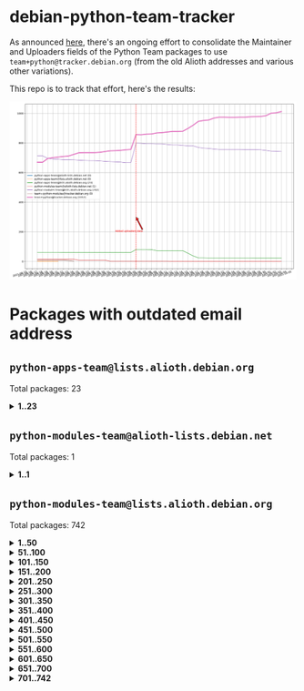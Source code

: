 # debian-python-team-tracker



As announced [here](https://lists.debian.org/debian-python/2021/08/msg00006.html), there's an ongoing effort to consolidate the Maintainer and Uploaders fields of the Python Team packages to use `team+python@tracker.debian.org` (from the old Alioth addresses and various other variations).



This repo is to track that effort, here's the results:



![Python team emails](images/python_team_emails.svg)


# Packages with outdated email address

## `python-apps-team@lists.alioth.debian.org`
Total packages: 23
<details>
<summary><b>1..23</b></summary>


| # | Package | Version |
| --- | --- | --- |
| 1 | [archmage](https://tracker.debian.org/archmage) | 1:0.4.2.1-1 |
| 2 | [beets](https://tracker.debian.org/beets) | 1.4.9-7 |
| 3 | [ctop](https://tracker.debian.org/ctop) | 1.0.0-2.1 |
| 4 | [cython](https://tracker.debian.org/cython) | 0.29.14-1 |
| 5 | [db2twitter](https://tracker.debian.org/db2twitter) | 0.6-1.1 |
| 6 | [dodgy](https://tracker.debian.org/dodgy) | 0.1.9-3 |
| 7 | [etm](https://tracker.debian.org/etm) | 3.2.30-1.1 |
| 8 | [firmware-microbit-micropython](https://tracker.debian.org/firmware-microbit-micropython) | 1.0.1-2 |
| 9 | [flatlatex](https://tracker.debian.org/flatlatex) | 0.8-1.1 |
| 10 | [freealchemist](https://tracker.debian.org/freealchemist) | 0.5-1.1 |
| 11 | [kanboard-cli](https://tracker.debian.org/kanboard-cli) | 0.0.2-1.1 |
| 12 | [lightyears](https://tracker.debian.org/lightyears) | 1.4-2 |
| 13 | [muttdown](https://tracker.debian.org/muttdown) | 0.3.4-1 |
| 14 | [pelican](https://tracker.debian.org/pelican) | 4.0.1+dfsg-1.1 |
| 15 | [pipenv](https://tracker.debian.org/pipenv) | 11.9.0-1.1 |
| 16 | [prospector](https://tracker.debian.org/prospector) | 1.1.7-2 |
| 17 | [pybik](https://tracker.debian.org/pybik) | 3.0-3.1 |
| 18 | [radon](https://tracker.debian.org/radon) | 4.1.0+dfsg-1 |
| 19 | [retweet](https://tracker.debian.org/retweet) | 0.10-1.1 |
| 20 | [sen](https://tracker.debian.org/sen) | 0.6.1-0.1 |
| 21 | [sinntp](https://tracker.debian.org/sinntp) | 1.6-1.2 |
| 22 | [smem](https://tracker.debian.org/smem) | 1.5-1.1 |
| 23 | [voltron](https://tracker.debian.org/voltron) | 0.1.7+git20200109-1.1 |
</details>

## `python-modules-team@alioth-lists.debian.net`
Total packages: 1
<details>
<summary><b>1..1</b></summary>


| # | Package | Version |
| --- | --- | --- |
| 1 | [setuptools-scm](https://tracker.debian.org/setuptools-scm) | 4.1.2-3 |
</details>

## `python-modules-team@lists.alioth.debian.org`
Total packages: 742
<details>
<summary><b>1..50</b></summary>


| # | Package | Version |
| --- | --- | --- |
| 1 | [anorack](https://tracker.debian.org/anorack) | 0.2.7-1 |
| 2 | [anosql](https://tracker.debian.org/anosql) | 1.0.1-1 |
| 3 | [appdirs](https://tracker.debian.org/appdirs) | 1.4.4-1 |
| 4 | [asn1crypto](https://tracker.debian.org/asn1crypto) | 1.4.0-1 |
| 5 | [astral](https://tracker.debian.org/astral) | 1.6.1-2 |
| 6 | [authheaders](https://tracker.debian.org/authheaders) | 0.13.0-1 |
| 7 | [authres](https://tracker.debian.org/authres) | 1.2.0-2 |
| 8 | [automat](https://tracker.debian.org/automat) | 20.2.0-1 |
| 9 | [azure-cosmos-table-python](https://tracker.debian.org/azure-cosmos-table-python) | 1.0.5+git20191025-5 |
| 10 | [babelfish](https://tracker.debian.org/babelfish) | 0.5.4-3 |
| 11 | [bdist-nsi](https://tracker.debian.org/bdist-nsi) | 0.1.5-2 |
| 12 | [behave](https://tracker.debian.org/behave) | 1.2.6-3 |
| 13 | [bernhard](https://tracker.debian.org/bernhard) | 0.2.6-2 |
| 14 | [betamax](https://tracker.debian.org/betamax) | 0.8.1-2 |
| 15 | [bibtexparser](https://tracker.debian.org/bibtexparser) | 1.1.0+ds-3 |
| 16 | [binaryornot](https://tracker.debian.org/binaryornot) | 0.4.4+dfsg-4 |
| 17 | [bitstruct](https://tracker.debian.org/bitstruct) | 8.9.0-1 |
| 18 | [blessings](https://tracker.debian.org/blessings) | 1.6-3 |
| 19 | [blinker](https://tracker.debian.org/blinker) | 1.4+dfsg1-0.3 |
| 20 | [bottleneck](https://tracker.debian.org/bottleneck) | 1.2.1+ds1-2 |
| 21 | [case](https://tracker.debian.org/case) | 1.5.3+dfsg-3 |
| 22 | [celery-batches](https://tracker.debian.org/celery-batches) | 0.2-2 |
| 23 | [celery-haystack](https://tracker.debian.org/celery-haystack) | 0.10-4 |
| 24 | [cerealizer](https://tracker.debian.org/cerealizer) | 0.8.1-3 |
| 25 | [chardet](https://tracker.debian.org/chardet) | 4.0.0-1 |
| 26 | [chargebee-python](https://tracker.debian.org/chargebee-python) | 1.6.6-1 |
| 27 | [chargebee2-python](https://tracker.debian.org/chargebee2-python) | 2.7.3-1 |
| 28 | [circuits](https://tracker.debian.org/circuits) | 3.1.0+ds1-2 |
| 29 | [codicefiscale](https://tracker.debian.org/codicefiscale) | 0.9+ds0-2 |
| 30 | [colorclass](https://tracker.debian.org/colorclass) | 2.2.0-2.1 |
| 31 | [colorspacious](https://tracker.debian.org/colorspacious) | 1.1.2-2 |
| 32 | [commonmark](https://tracker.debian.org/commonmark) | 0.9.1-3 |
| 33 | [constantly](https://tracker.debian.org/constantly) | 15.1.0-2 |
| 34 | [contextlib2](https://tracker.debian.org/contextlib2) | 0.6.0.post1-1 |
| 35 | [cookiecutter](https://tracker.debian.org/cookiecutter) | 1.6.0-4 |
| 36 | [coreapi](https://tracker.debian.org/coreapi) | 2.3.3-4 |
| 37 | [coreschema](https://tracker.debian.org/coreschema) | 0.0.4-3 |
| 38 | [cov-core](https://tracker.debian.org/cov-core) | 1.15.0-3 |
| 39 | [cppy](https://tracker.debian.org/cppy) | 1.1.0-2 |
| 40 | [cram](https://tracker.debian.org/cram) | 0.7-4 |
| 41 | [cssutils](https://tracker.debian.org/cssutils) | 1.0.2-3 |
| 42 | [d2to1](https://tracker.debian.org/d2to1) | 0.2.12-2 |
| 43 | [deap](https://tracker.debian.org/deap) | 1.3.1-2 |
| 44 | [debiancontributors](https://tracker.debian.org/debiancontributors) | 0.7.8-2 |
| 45 | [defusedxml](https://tracker.debian.org/defusedxml) | 0.6.0-2 |
| 46 | [devpi-common](https://tracker.debian.org/devpi-common) | 3.2.2-1.1 |
| 47 | [django-ajax-selects](https://tracker.debian.org/django-ajax-selects) | 1.7.0-3 |
| 48 | [django-anymail](https://tracker.debian.org/django-anymail) | 7.1.0-1 |
| 49 | [django-bitfield](https://tracker.debian.org/django-bitfield) | 1.9.6-2 |
| 50 | [django-countries](https://tracker.debian.org/django-countries) | 6.0-1 |
</details>
<details>
<summary><b>51..100</b></summary>

| # | Package | Version |
| --- | --- | --- |
| 51 | [django-dirtyfields](https://tracker.debian.org/django-dirtyfields) | 1.3.1-2 |
| 52 | [django-downloadview](https://tracker.debian.org/django-downloadview) | 2.1.1-1 |
| 53 | [django-environ](https://tracker.debian.org/django-environ) | 0.4.4-2 |
| 54 | [django-filter](https://tracker.debian.org/django-filter) | 2.4.0-1 |
| 55 | [django-fsm-admin](https://tracker.debian.org/django-fsm-admin) | 1.2.4-2 |
| 56 | [django-hvad](https://tracker.debian.org/django-hvad) | 1.8.0-1.1 |
| 57 | [django-impersonate](https://tracker.debian.org/django-impersonate) | 1.5-1 |
| 58 | [django-js-reverse](https://tracker.debian.org/django-js-reverse) | 0.7.3-1.1 |
| 59 | [django-macaddress](https://tracker.debian.org/django-macaddress) | 1.5.0-2 |
| 60 | [django-markupfield](https://tracker.debian.org/django-markupfield) | 2.0.0-1 |
| 61 | [django-memoize](https://tracker.debian.org/django-memoize) | 2.2.0+dfsg-1 |
| 62 | [django-nose](https://tracker.debian.org/django-nose) | 1.4.6-2.1 |
| 63 | [django-notification](https://tracker.debian.org/django-notification) | 1.2.0-3 |
| 64 | [django-organizations](https://tracker.debian.org/django-organizations) | 1.1.2-1 |
| 65 | [django-pagination](https://tracker.debian.org/django-pagination) | 1.0.7-4 |
| 66 | [django-paintstore](https://tracker.debian.org/django-paintstore) | 0.2-4 |
| 67 | [django-picklefield](https://tracker.debian.org/django-picklefield) | 3.0.1-1 |
| 68 | [django-pipeline](https://tracker.debian.org/django-pipeline) | 1.6.14-3 |
| 69 | [django-q](https://tracker.debian.org/django-q) | 1.2.1-1 |
| 70 | [django-recurrence](https://tracker.debian.org/django-recurrence) | 1.10.3-1 |
| 71 | [django-redis-sessions](https://tracker.debian.org/django-redis-sessions) | 0.6.1-2 |
| 72 | [django-simple-redis-admin](https://tracker.debian.org/django-simple-redis-admin) | 1.4.0-2 |
| 73 | [django-stronghold](https://tracker.debian.org/django-stronghold) | 0.3.0+debian-2 |
| 74 | [django-uwsgi](https://tracker.debian.org/django-uwsgi) | 0.2.2-2 |
| 75 | [django-webpack-loader](https://tracker.debian.org/django-webpack-loader) | 0.6.0-2 |
| 76 | [django-websocket-redis](https://tracker.debian.org/django-websocket-redis) | 0.4.7-2 |
| 77 | [django-wkhtmltopdf](https://tracker.debian.org/django-wkhtmltopdf) | 3.3.0-1 |
| 78 | [django-xmlrpc](https://tracker.debian.org/django-xmlrpc) | 0.1.8-2 |
| 79 | [djangorestframework-api-key](https://tracker.debian.org/djangorestframework-api-key) | 2.0.0-2 |
| 80 | [djangorestframework-filters](https://tracker.debian.org/djangorestframework-filters) | 1.0.0.dev0-1 |
| 81 | [dkimpy](https://tracker.debian.org/dkimpy) | 1.0.5-1 |
| 82 | [dnsdiag](https://tracker.debian.org/dnsdiag) | 1.7.0-1 |
| 83 | [dnspython](https://tracker.debian.org/dnspython) | 2.0.0-1 |
| 84 | [dockerpty](https://tracker.debian.org/dockerpty) | 0.4.1-2 |
| 85 | [dominate](https://tracker.debian.org/dominate) | 2.3.1-2 |
| 86 | [doublex](https://tracker.debian.org/doublex) | 1.9.2-1 |
| 87 | [drf-generators](https://tracker.debian.org/drf-generators) | 0.5.0-1 |
| 88 | [easyprocess](https://tracker.debian.org/easyprocess) | 0.2.5-2 |
| 89 | [elasticsearch-curator](https://tracker.debian.org/elasticsearch-curator) | 5.8.1-1 |
| 90 | [entrypoints](https://tracker.debian.org/entrypoints) | 0.3-3 |
| 91 | [enum34](https://tracker.debian.org/enum34) | 1.1.6-4 |
| 92 | [enzyme](https://tracker.debian.org/enzyme) | 0.4.1-2 |
| 93 | [exam](https://tracker.debian.org/exam) | 0.10.5-3 |
| 94 | [factory-boy](https://tracker.debian.org/factory-boy) | 2.11.1-3 |
| 95 | [faker](https://tracker.debian.org/faker) | 0.9.3-0.1 |
| 96 | [fakesleep](https://tracker.debian.org/fakesleep) | 0.1-2 |
| 97 | [fastchunking](https://tracker.debian.org/fastchunking) | 0.0.3-2 |
| 98 | [fastkml](https://tracker.debian.org/fastkml) | 0.11-3 |
| 99 | [feedgenerator](https://tracker.debian.org/feedgenerator) | 1.9-2 |
| 100 | [flake8-docstrings](https://tracker.debian.org/flake8-docstrings) | 1.1.0-1.1 |
</details>
<details>
<summary><b>101..150</b></summary>

| # | Package | Version |
| --- | --- | --- |
| 101 | [flake8-polyfill](https://tracker.debian.org/flake8-polyfill) | 1.0.2-2 |
| 102 | [flask-api](https://tracker.debian.org/flask-api) | 1.1+dfsg-1.1 |
| 103 | [flask-assets](https://tracker.debian.org/flask-assets) | 2.0-1 |
| 104 | [flask-babelex](https://tracker.debian.org/flask-babelex) | 0.9.4-1 |
| 105 | [flask-bcrypt](https://tracker.debian.org/flask-bcrypt) | 0.7.1-2 |
| 106 | [flask-compress](https://tracker.debian.org/flask-compress) | 1.4.0-3 |
| 107 | [flask-gravatar](https://tracker.debian.org/flask-gravatar) | 0.4.2-2 |
| 108 | [flask-htmlmin](https://tracker.debian.org/flask-htmlmin) | 1.3.2-2 |
| 109 | [flask-ldapconn](https://tracker.debian.org/flask-ldapconn) | 0.7.2-1.1 |
| 110 | [flask-limiter](https://tracker.debian.org/flask-limiter) | 1.0.1-2 |
| 111 | [flask-login](https://tracker.debian.org/flask-login) | 0.5.0-1 |
| 112 | [flask-mail](https://tracker.debian.org/flask-mail) | 0.9.1+dfsg1-1.1 |
| 113 | [flask-mongoengine](https://tracker.debian.org/flask-mongoengine) | 0.9.3-4 |
| 114 | [flask-multistatic](https://tracker.debian.org/flask-multistatic) | 1.0-2 |
| 115 | [flask-paranoid](https://tracker.debian.org/flask-paranoid) | 0.2.0-3.1 |
| 116 | [flask-principal](https://tracker.debian.org/flask-principal) | 0.4.0-2 |
| 117 | [flask-script](https://tracker.debian.org/flask-script) | 2.0.6-2 |
| 118 | [flask-silk](https://tracker.debian.org/flask-silk) | 0.2-18 |
| 119 | [flask-wtf](https://tracker.debian.org/flask-wtf) | 0.14.3-1 |
| 120 | [flufl.bounce](https://tracker.debian.org/flufl.bounce) | 3.0.1-1 |
| 121 | [flufl.enum](https://tracker.debian.org/flufl.enum) | 4.1.1-3 |
| 122 | [flufl.i18n](https://tracker.debian.org/flufl.i18n) | 3.0.1-1 |
| 123 | [flufl.lock](https://tracker.debian.org/flufl.lock) | 5.0.1-1 |
| 124 | [flufl.password](https://tracker.debian.org/flufl.password) | 1.3-3 |
| 125 | [flufl.testing](https://tracker.debian.org/flufl.testing) | 0.7-2 |
| 126 | [freetype-py](https://tracker.debian.org/freetype-py) | 2.2.0-1 |
| 127 | [gerritlib](https://tracker.debian.org/gerritlib) | 0.8.0-2 |
| 128 | [gmplot](https://tracker.debian.org/gmplot) | 1.2.0-2 |
| 129 | [gpxpy](https://tracker.debian.org/gpxpy) | 1.4.2-1 |
| 130 | [gtextfsm](https://tracker.debian.org/gtextfsm) | 1.1.0-2 |
| 131 | [gtts](https://tracker.debian.org/gtts) | 2.0.3-1 |
| 132 | [gtts-token](https://tracker.debian.org/gtts-token) | 1.1.3-1 |
| 133 | [guzzle-sphinx-theme](https://tracker.debian.org/guzzle-sphinx-theme) | 0.7.11-5 |
| 134 | [hachoir](https://tracker.debian.org/hachoir) | 3.1.0+dfsg-3 |
| 135 | [haproxy-log-analysis](https://tracker.debian.org/haproxy-log-analysis) | 2.0~b0-2 |
| 136 | [heapdict](https://tracker.debian.org/heapdict) | 1.0.1-1 |
| 137 | [hiro](https://tracker.debian.org/hiro) | 0.5-2 |
| 138 | [httpx](https://tracker.debian.org/httpx) | 0.16.1-1 |
| 139 | [hypothesis-auto](https://tracker.debian.org/hypothesis-auto) | 1.1.4-2 |
| 140 | [importmagic](https://tracker.debian.org/importmagic) | 0.1.7-2 |
| 141 | [inflection](https://tracker.debian.org/inflection) | 0.3.1-2 |
| 142 | [ipdb](https://tracker.debian.org/ipdb) | 0.13.3-1 |
| 143 | [isodate](https://tracker.debian.org/isodate) | 0.6.0-2 |
| 144 | [itypes](https://tracker.debian.org/itypes) | 1.1.0-4 |
| 145 | [jaraco.itertools](https://tracker.debian.org/jaraco.itertools) | 2.0.1-4 |
| 146 | [javaproperties](https://tracker.debian.org/javaproperties) | 0.7.0-1 |
| 147 | [jinja2-time](https://tracker.debian.org/jinja2-time) | 0.2.0-2 |
| 148 | [jpy](https://tracker.debian.org/jpy) | 0.9.0-3 |
| 149 | [jpylyzer](https://tracker.debian.org/jpylyzer) | 2.0.0-3 |
| 150 | [json-tricks](https://tracker.debian.org/json-tricks) | 3.11.0-2 |
</details>
<details>
<summary><b>151..200</b></summary>

| # | Package | Version |
| --- | --- | --- |
| 151 | [jsonhyperschema-codec](https://tracker.debian.org/jsonhyperschema-codec) | 1.0.3-2 |
| 152 | [jsonpickle](https://tracker.debian.org/jsonpickle) | 1.2-1 |
| 153 | [junos-eznc](https://tracker.debian.org/junos-eznc) | 2.1.7-3 |
| 154 | [jupyter-sphinx-theme](https://tracker.debian.org/jupyter-sphinx-theme) | 0.0.6+ds1-10 |
| 155 | [kitchen](https://tracker.debian.org/kitchen) | 1.2.6-2 |
| 156 | [kivy](https://tracker.debian.org/kivy) | 1.11.0-2 |
| 157 | [kiwisolver](https://tracker.debian.org/kiwisolver) | 1.3.1-1 |
| 158 | [lazr.delegates](https://tracker.debian.org/lazr.delegates) | 2.0.3-2 |
| 159 | [lazr.smtptest](https://tracker.debian.org/lazr.smtptest) | 2.0.3-2 |
| 160 | [lexicon](https://tracker.debian.org/lexicon) | 3.3.17-1 |
| 161 | [libthumbor](https://tracker.debian.org/libthumbor) | 1.3.3-2 |
| 162 | [logilab-constraint](https://tracker.debian.org/logilab-constraint) | 0.6.0-2 |
| 163 | [mako](https://tracker.debian.org/mako) | 1.1.3+ds1-2 |
| 164 | [mando](https://tracker.debian.org/mando) | 0.6.4-5 |
| 165 | [manuel](https://tracker.debian.org/manuel) | 1.10.1-2 |
| 166 | [markupsafe](https://tracker.debian.org/markupsafe) | 1.1.1-1 |
| 167 | [mercurial-extension-utils](https://tracker.debian.org/mercurial-extension-utils) | 1.5.1-1 |
| 168 | [mercurial-extension-utils](https://tracker.debian.org/mercurial-extension-utils) | 1.5.1-3 |
| 169 | [mercurial-keyring](https://tracker.debian.org/mercurial-keyring) | 1.3.1-3 |
| 170 | [microsoft-authentication-extensions-for-python](https://tracker.debian.org/microsoft-authentication-extensions-for-python) | 0.3.0-1 |
| 171 | [milksnake](https://tracker.debian.org/milksnake) | 0.1.5-1 |
| 172 | [mimerender](https://tracker.debian.org/mimerender) | 0.6.0-2 |
| 173 | [mmllib](https://tracker.debian.org/mmllib) | 0.3.0.post1-2 |
| 174 | [mockldap](https://tracker.debian.org/mockldap) | 0.3.0-4 |
| 175 | [modernize](https://tracker.debian.org/modernize) | 0.7-2 |
| 176 | [moksha.common](https://tracker.debian.org/moksha.common) | 1.2.5-4 |
| 177 | [more-itertools](https://tracker.debian.org/more-itertools) | 4.2.0-3 |
| 178 | [mrtparse](https://tracker.debian.org/mrtparse) | 1.6-2 |
| 179 | [multiprocess](https://tracker.debian.org/multiprocess) | 0.70.11.1-1 |
| 180 | [musicbrainzngs](https://tracker.debian.org/musicbrainzngs) | 0.7.1-2 |
| 181 | [mutagen](https://tracker.debian.org/mutagen) | 1.45.1-2 |
| 182 | [mwic](https://tracker.debian.org/mwic) | 0.7.8-1 |
| 183 | [mysql-connector-python](https://tracker.debian.org/mysql-connector-python) | 8.0.15-2 |
| 184 | [nb2plots](https://tracker.debian.org/nb2plots) | 0.6-2 |
| 185 | [netifaces](https://tracker.debian.org/netifaces) | 0.10.9-0.2 |
| 186 | [netmiko](https://tracker.debian.org/netmiko) | 2.4.2-1 |
| 187 | [networkx](https://tracker.debian.org/networkx) | 2.5+ds-2 |
| 188 | [nose](https://tracker.debian.org/nose) | 1.3.7-6 |
| 189 | [nose](https://tracker.debian.org/nose) | 1.3.7-7 |
| 190 | [nose2](https://tracker.debian.org/nose2) | 0.9.2-1 |
| 191 | [nose2-cov](https://tracker.debian.org/nose2-cov) | 1.0a4-3 |
| 192 | [ntplib](https://tracker.debian.org/ntplib) | 0.3.3-2 |
| 193 | [numpy-stl](https://tracker.debian.org/numpy-stl) | 2.9.0-1 |
| 194 | [numpydoc](https://tracker.debian.org/numpydoc) | 1.1.0-3 |
| 195 | [obsub](https://tracker.debian.org/obsub) | 0.2-4 |
| 196 | [okasha](https://tracker.debian.org/okasha) | 0.2.4-4 |
| 197 | [overpass](https://tracker.debian.org/overpass) | 0.7-1 |
| 198 | [paramiko](https://tracker.debian.org/paramiko) | 2.7.2-1 |
| 199 | [pastescript](https://tracker.debian.org/pastescript) | 2.0.2-4 |
| 200 | [pcapy](https://tracker.debian.org/pcapy) | 0.11.4-2 |
</details>
<details>
<summary><b>201..250</b></summary>

| # | Package | Version |
| --- | --- | --- |
| 201 | [pdfkit](https://tracker.debian.org/pdfkit) | 0.6.1-2 |
| 202 | [pep8](https://tracker.debian.org/pep8) | 1.7.1-9 |
| 203 | [pep8-naming](https://tracker.debian.org/pep8-naming) | 0.10.0-1 |
| 204 | [pg8000](https://tracker.debian.org/pg8000) | 1.10.6-2 |
| 205 | [pidcat](https://tracker.debian.org/pidcat) | 2.1.0-4 |
| 206 | [pilkit](https://tracker.debian.org/pilkit) | 2.0-3 |
| 207 | [plastex](https://tracker.debian.org/plastex) | 2.1-2 |
| 208 | [ply](https://tracker.debian.org/ply) | 3.11-4 |
| 209 | [portio](https://tracker.debian.org/portio) | 0.5-4 |
| 210 | [postgresfixture](https://tracker.debian.org/postgresfixture) | 0.4.2-1 |
| 211 | [power](https://tracker.debian.org/power) | 1.4+dfsg-4 |
| 212 | [pprintpp](https://tracker.debian.org/pprintpp) | 0.4.0-2 |
| 213 | [preggy](https://tracker.debian.org/preggy) | 1.4.4-1 |
| 214 | [prettytable](https://tracker.debian.org/prettytable) | 0.7.2-5 |
| 215 | [proxmoxer](https://tracker.debian.org/proxmoxer) | 1.0.3-2 |
| 216 | [ptable](https://tracker.debian.org/ptable) | 0.9.2-2 |
| 217 | [py-macaroon-bakery](https://tracker.debian.org/py-macaroon-bakery) | 1.3.1-1 |
| 218 | [py-radix](https://tracker.debian.org/py-radix) | 0.10.0-3 |
| 219 | [py3dns](https://tracker.debian.org/py3dns) | 3.2.1-1 |
| 220 | [pyacoustid](https://tracker.debian.org/pyacoustid) | 1.2.0-2 |
| 221 | [pyasn1](https://tracker.debian.org/pyasn1) | 0.4.8-1 |
| 222 | [pybindgen](https://tracker.debian.org/pybindgen) | 0.20.0+dfsg1-2 |
| 223 | [pycairo](https://tracker.debian.org/pycairo) | 1.16.2-3 |
| 224 | [pycairo](https://tracker.debian.org/pycairo) | 1.16.2-4 |
| 225 | [pycallgraph](https://tracker.debian.org/pycallgraph) | 1.1.3-1.2 |
| 226 | [pycares](https://tracker.debian.org/pycares) | 3.1.1-1 |
| 227 | [pychm](https://tracker.debian.org/pychm) | 0.8.6-2 |
| 228 | [pycifrw](https://tracker.debian.org/pycifrw) | 4.4-2 |
| 229 | [pyclamd](https://tracker.debian.org/pyclamd) | 0.4.0-2 |
| 230 | [pycodestyle](https://tracker.debian.org/pycodestyle) | 2.6.0-1 |
| 231 | [pycparser](https://tracker.debian.org/pycparser) | 2.20-3 |
| 232 | [pycryptodome](https://tracker.debian.org/pycryptodome) | 3.9.7+dfsg1-1 |
| 233 | [pycxx](https://tracker.debian.org/pycxx) | 7.1.4-0.1 |
| 234 | [pydbus](https://tracker.debian.org/pydbus) | 0.6.0-4 |
| 235 | [pydenticon](https://tracker.debian.org/pydenticon) | 0.3.1-2 |
| 236 | [pydispatcher](https://tracker.debian.org/pydispatcher) | 2.0.5-2 |
| 237 | [pydle](https://tracker.debian.org/pydle) | 0.9.4-2 |
| 238 | [pyeapi](https://tracker.debian.org/pyeapi) | 0.8.1-2 |
| 239 | [pyee](https://tracker.debian.org/pyee) | 7.0.2-1 |
| 240 | [pyenchant](https://tracker.debian.org/pyenchant) | 3.2.0-1 |
| 241 | [pyfg](https://tracker.debian.org/pyfg) | 0.50-2 |
| 242 | [pyfiglet](https://tracker.debian.org/pyfiglet) | 0.8.0+dfsg-1 |
| 243 | [pyfribidi](https://tracker.debian.org/pyfribidi) | 0.12.0+repack-7 |
| 244 | [pygame](https://tracker.debian.org/pygame) | 1.9.6+dfsg-2 |
| 245 | [pygeoif](https://tracker.debian.org/pygeoif) | 0.7-2 |
| 246 | [pygithub](https://tracker.debian.org/pygithub) | 1.43.7-1 |
| 247 | [pygments](https://tracker.debian.org/pygments) | 2.3.1+dfsg-3 |
| 248 | [pygtail](https://tracker.debian.org/pygtail) | 0.6.1-2 |
| 249 | [pygtkspellcheck](https://tracker.debian.org/pygtkspellcheck) | 4.0.5-2 |
| 250 | [pyhamcrest](https://tracker.debian.org/pyhamcrest) | 1.9.0-3 |
</details>
<details>
<summary><b>251..300</b></summary>

| # | Package | Version |
| --- | --- | --- |
| 251 | [pyicu](https://tracker.debian.org/pyicu) | 2.5-1 |
| 252 | [pyinotify](https://tracker.debian.org/pyinotify) | 0.9.6-1.3 |
| 253 | [pyiosxr](https://tracker.debian.org/pyiosxr) | 0.52-1.1 |
| 254 | [pyjavaproperties](https://tracker.debian.org/pyjavaproperties) | 0.7-2 |
| 255 | [pyjokes](https://tracker.debian.org/pyjokes) | 0.5.0-3 |
| 256 | [pykcs11](https://tracker.debian.org/pykcs11) | 1.5.10-1 |
| 257 | [pylama](https://tracker.debian.org/pylama) | 7.4.3-3 |
| 258 | [pylibmc](https://tracker.debian.org/pylibmc) | 1.5.2-3 |
| 259 | [pylint-celery](https://tracker.debian.org/pylint-celery) | 0.3-5 |
| 260 | [pylint-common](https://tracker.debian.org/pylint-common) | 0.2.5-4 |
| 261 | [pylint-django](https://tracker.debian.org/pylint-django) | 2.0.13-1 |
| 262 | [pylint-flask](https://tracker.debian.org/pylint-flask) | 0.5-4 |
| 263 | [pylint-plugin-utils](https://tracker.debian.org/pylint-plugin-utils) | 0.6-1 |
| 264 | [pymacs](https://tracker.debian.org/pymacs) | 0.25-3 |
| 265 | [pymilter](https://tracker.debian.org/pymilter) | 1.0.4-2 |
| 266 | [pymodbus](https://tracker.debian.org/pymodbus) | 2.1.0+dfsg-2 |
| 267 | [pymssql](https://tracker.debian.org/pymssql) | 2.1.4+dfsg-3 |
| 268 | [pymupdf](https://tracker.debian.org/pymupdf) | 1.17.4+ds1-2 |
| 269 | [pynag](https://tracker.debian.org/pynag) | 1.1.2+dfsg-2 |
| 270 | [pynliner](https://tracker.debian.org/pynliner) | 0.8.0-2 |
| 271 | [pyopengl](https://tracker.debian.org/pyopengl) | 3.1.5+dfsg-1 |
| 272 | [pypandoc](https://tracker.debian.org/pypandoc) | 1.5+ds0-1 |
| 273 | [pyparsing](https://tracker.debian.org/pyparsing) | 2.4.7-1 |
| 274 | [pyphen](https://tracker.debian.org/pyphen) | 0.9.5-3 |
| 275 | [pyprind](https://tracker.debian.org/pyprind) | 2.11.2-2 |
| 276 | [pyquery](https://tracker.debian.org/pyquery) | 1.2.9-4 |
| 277 | [pyrad](https://tracker.debian.org/pyrad) | 2.1-2 |
| 278 | [pyrfc3339](https://tracker.debian.org/pyrfc3339) | 1.1-2 |
| 279 | [pyrsistent](https://tracker.debian.org/pyrsistent) | 0.15.5-1 |
| 280 | [pysendfile](https://tracker.debian.org/pysendfile) | 2.0.1-3 |
| 281 | [pysimplesoap](https://tracker.debian.org/pysimplesoap) | 1.16.2-3 |
| 282 | [pysmi](https://tracker.debian.org/pysmi) | 0.3.2-2 |
| 283 | [pysodium](https://tracker.debian.org/pysodium) | 0.7.0-2 |
| 284 | [pyspf](https://tracker.debian.org/pyspf) | 2.0.14-2 |
| 285 | [pysrt](https://tracker.debian.org/pysrt) | 1.0.1-2 |
| 286 | [pyssim](https://tracker.debian.org/pyssim) | 0.2-2 |
| 287 | [pystemd](https://tracker.debian.org/pystemd) | 0.7.0-4 |
| 288 | [pysubnettree](https://tracker.debian.org/pysubnettree) | 0.33-1 |
| 289 | [pytaglib](https://tracker.debian.org/pytaglib) | 0.3.6+dfsg-2 |
| 290 | [pytds](https://tracker.debian.org/pytds) | 1.10.0-1 |
| 291 | [pytest-arraydiff](https://tracker.debian.org/pytest-arraydiff) | 0.3-1 |
| 292 | [pytest-bdd](https://tracker.debian.org/pytest-bdd) | 3.2.1-1 |
| 293 | [pytest-cookies](https://tracker.debian.org/pytest-cookies) | 0.4.0-1 |
| 294 | [pytest-django](https://tracker.debian.org/pytest-django) | 3.5.1-1 |
| 295 | [pytest-expect](https://tracker.debian.org/pytest-expect) | 1.1.0-2 |
| 296 | [pytest-forked](https://tracker.debian.org/pytest-forked) | 1.3.0-1 |
| 297 | [pytest-helpers-namespace](https://tracker.debian.org/pytest-helpers-namespace) | 2019.1.8-1 |
| 298 | [pytest-httpbin](https://tracker.debian.org/pytest-httpbin) | 1.0.0-2 |
| 299 | [pytest-instafail](https://tracker.debian.org/pytest-instafail) | 0.4.2-1 |
| 300 | [pytest-remotedata](https://tracker.debian.org/pytest-remotedata) | 0.3.2-1 |
</details>
<details>
<summary><b>301..350</b></summary>

| # | Package | Version |
| --- | --- | --- |
| 301 | [pytest-runner](https://tracker.debian.org/pytest-runner) | 2.11.1-1.2 |
| 302 | [pytest-sugar](https://tracker.debian.org/pytest-sugar) | 0.9.4-1 |
| 303 | [pytest-tornado](https://tracker.debian.org/pytest-tornado) | 0.8.1-1 |
| 304 | [pytest-vcr](https://tracker.debian.org/pytest-vcr) | 1.0.2-2 |
| 305 | [pytest-xvfb](https://tracker.debian.org/pytest-xvfb) | 1.2.0-1 |
| 306 | [python-activipy](https://tracker.debian.org/python-activipy) | 0.1-7 |
| 307 | [python-adal](https://tracker.debian.org/python-adal) | 1.2.2-1 |
| 308 | [python-agate](https://tracker.debian.org/python-agate) | 1.6.1-1 |
| 309 | [python-agate-excel](https://tracker.debian.org/python-agate-excel) | 0.2.3-1 |
| 310 | [python-aiohttp-security](https://tracker.debian.org/python-aiohttp-security) | 0.4.0-2 |
| 311 | [python-aiohttp-session](https://tracker.debian.org/python-aiohttp-session) | 2.9.0-2 |
| 312 | [python-aioinflux](https://tracker.debian.org/python-aioinflux) | 0.9.0-2 |
| 313 | [python-aiomeasures](https://tracker.debian.org/python-aiomeasures) | 0.5.14-3 |
| 314 | [python-altair](https://tracker.debian.org/python-altair) | 4.0.1-2 |
| 315 | [python-altgraph](https://tracker.debian.org/python-altgraph) | 0.17+ds0-1 |
| 316 | [python-amqplib](https://tracker.debian.org/python-amqplib) | 1.0.2-2 |
| 317 | [python-anyjson](https://tracker.debian.org/python-anyjson) | 0.3.3-2 |
| 318 | [python-apptools](https://tracker.debian.org/python-apptools) | 4.5.0-1.1 |
| 319 | [python-aptly](https://tracker.debian.org/python-aptly) | 0.12.10-2 |
| 320 | [python-argon2](https://tracker.debian.org/python-argon2) | 18.3.0-2 |
| 321 | [python-args](https://tracker.debian.org/python-args) | 0.1.0-3 |
| 322 | [python-arpy](https://tracker.debian.org/python-arpy) | 1.1.1-4 |
| 323 | [python-astor](https://tracker.debian.org/python-astor) | 0.8.1-1 |
| 324 | [python-async-timeout](https://tracker.debian.org/python-async-timeout) | 3.0.1-1.1 |
| 325 | [python-azure-devtools](https://tracker.debian.org/python-azure-devtools) | 1.2.0-1 |
| 326 | [python-base58](https://tracker.debian.org/python-base58) | 1.0.3-1.1 |
| 327 | [python-bcdoc](https://tracker.debian.org/python-bcdoc) | 0.16.0-2 |
| 328 | [python-bioblend](https://tracker.debian.org/python-bioblend) | 0.7.0-3 |
| 329 | [python-bitbucket-api](https://tracker.debian.org/python-bitbucket-api) | 0.5.0-3 |
| 330 | [python-box](https://tracker.debian.org/python-box) | 3.4.6-2 |
| 331 | [python-btrees](https://tracker.debian.org/python-btrees) | 4.3.1-2 |
| 332 | [python-cachecontrol](https://tracker.debian.org/python-cachecontrol) | 0.12.6-1 |
| 333 | [python-can](https://tracker.debian.org/python-can) | 3.3.2.final~github-2 |
| 334 | [python-cement](https://tracker.debian.org/python-cement) | 2.10.0-2 |
| 335 | [python-cerberus](https://tracker.debian.org/python-cerberus) | 1.3.2-1 |
| 336 | [python-click](https://tracker.debian.org/python-click) | 7.1.2-1 |
| 337 | [python-click-log](https://tracker.debian.org/python-click-log) | 0.2.1-2 |
| 338 | [python-click-threading](https://tracker.debian.org/python-click-threading) | 0.4.4-2 |
| 339 | [python-clint](https://tracker.debian.org/python-clint) | 0.5.1-3 |
| 340 | [python-cluster](https://tracker.debian.org/python-cluster) | 1.3.3-3 |
| 341 | [python-cmarkgfm](https://tracker.debian.org/python-cmarkgfm) | 0.4.2-1 |
| 342 | [python-coloredlogs](https://tracker.debian.org/python-coloredlogs) | 7.3-2 |
| 343 | [python-colour](https://tracker.debian.org/python-colour) | 0.1.5-2 |
| 344 | [python-commentjson](https://tracker.debian.org/python-commentjson) | 0.8.3-2 |
| 345 | [python-consul](https://tracker.debian.org/python-consul) | 0.7.1-1.1 |
| 346 | [python-cookies](https://tracker.debian.org/python-cookies) | 2.2.1-3 |
| 347 | [python-cpuinfo](https://tracker.debian.org/python-cpuinfo) | 5.0.0-2 |
| 348 | [python-crcmod](https://tracker.debian.org/python-crcmod) | 1.7+dfsg-2 |
| 349 | [python-cs](https://tracker.debian.org/python-cs) | 2.7.1-1 |
| 350 | [python-cssselect2](https://tracker.debian.org/python-cssselect2) | 0.3.0-1 |
</details>
<details>
<summary><b>351..400</b></summary>

| # | Package | Version |
| --- | --- | --- |
| 351 | [python-cycler](https://tracker.debian.org/python-cycler) | 0.10.0-3 |
| 352 | [python-daiquiri](https://tracker.debian.org/python-daiquiri) | 1.6.0-1 |
| 353 | [python-dbfread](https://tracker.debian.org/python-dbfread) | 2.0.7-3 |
| 354 | [python-decorator](https://tracker.debian.org/python-decorator) | 4.4.2-2 |
| 355 | [python-demjson](https://tracker.debian.org/python-demjson) | 2.2.4-5 |
| 356 | [python-diaspy](https://tracker.debian.org/python-diaspy) | 0.6.0-2 |
| 357 | [python-dict2xml](https://tracker.debian.org/python-dict2xml) | 1.7.0-1 |
| 358 | [python-dictobj](https://tracker.debian.org/python-dictobj) | 0.4-4 |
| 359 | [python-distro](https://tracker.debian.org/python-distro) | 1.5.0-1 |
| 360 | [python-distutils-extra](https://tracker.debian.org/python-distutils-extra) | 2.45 |
| 361 | [python-django-braces](https://tracker.debian.org/python-django-braces) | 1.14.0-1 |
| 362 | [python-django-casclient](https://tracker.debian.org/python-django-casclient) | 1.5.3-1 |
| 363 | [python-django-dbconn-retry](https://tracker.debian.org/python-django-dbconn-retry) | 0.1.5-1.1 |
| 364 | [python-django-etcd-settings](https://tracker.debian.org/python-django-etcd-settings) | 0.1.13+dfsg-3 |
| 365 | [python-django-gravatar2](https://tracker.debian.org/python-django-gravatar2) | 1.4.4-2 |
| 366 | [python-django-imagekit](https://tracker.debian.org/python-django-imagekit) | 4.0.2-3 |
| 367 | [python-django-jsonfield](https://tracker.debian.org/python-django-jsonfield) | 1.4.0-2 |
| 368 | [python-django-ordered-model](https://tracker.debian.org/python-django-ordered-model) | 3.4.1-1 |
| 369 | [python-django-push-notifications](https://tracker.debian.org/python-django-push-notifications) | 1.4.1-1 |
| 370 | [python-django-rest-framework-guardian](https://tracker.debian.org/python-django-rest-framework-guardian) | 0.3.0-2 |
| 371 | [python-django-rest-hooks](https://tracker.debian.org/python-django-rest-hooks) | 1.6.0-1.1 |
| 372 | [python-django-rules](https://tracker.debian.org/python-django-rules) | 2.2.0-1 |
| 373 | [python-django-simple-history](https://tracker.debian.org/python-django-simple-history) | 2.7.0-1.1 |
| 374 | [python-django-split-settings](https://tracker.debian.org/python-django-split-settings) | 0.3.0-2 |
| 375 | [python-dmidecode](https://tracker.debian.org/python-dmidecode) | 3.12.2-11 |
| 376 | [python-dnslib](https://tracker.debian.org/python-dnslib) | 0.9.14-1 |
| 377 | [python-docutils](https://tracker.debian.org/python-docutils) | 0.16+dfsg-2 |
| 378 | [python-doubleratchet](https://tracker.debian.org/python-doubleratchet) | 0.6.0-2 |
| 379 | [python-dpkt](https://tracker.debian.org/python-dpkt) | 1.9.2-2 |
| 380 | [python-easywebdav](https://tracker.debian.org/python-easywebdav) | 1.2.0-8 |
| 381 | [python-enable](https://tracker.debian.org/python-enable) | 4.8.1-1 |
| 382 | [python-envisage](https://tracker.debian.org/python-envisage) | 4.9.0-2.1 |
| 383 | [python-envparse](https://tracker.debian.org/python-envparse) | 0.2.0-2 |
| 384 | [python-envs](https://tracker.debian.org/python-envs) | 1.2.6-1.1 |
| 385 | [python-epc](https://tracker.debian.org/python-epc) | 0.0.5-3 |
| 386 | [python-etcd](https://tracker.debian.org/python-etcd) | 0.4.5-2 |
| 387 | [python-ethtool](https://tracker.debian.org/python-ethtool) | 0.14-3 |
| 388 | [python-ewmh](https://tracker.debian.org/python-ewmh) | 0.1.6-2 |
| 389 | [python-exchangelib](https://tracker.debian.org/python-exchangelib) | 3.2.0-1 |
| 390 | [python-exotel](https://tracker.debian.org/python-exotel) | 0.1.5-2 |
| 391 | [python-fastimport](https://tracker.debian.org/python-fastimport) | 0.9.8-5 |
| 392 | [python-feather-format](https://tracker.debian.org/python-feather-format) | 0.3.1+dfsg1-4 |
| 393 | [python-flaky](https://tracker.debian.org/python-flaky) | 3.7.0-1 |
| 394 | [python-flask-jwt-extended](https://tracker.debian.org/python-flask-jwt-extended) | 3.24.1-2 |
| 395 | [python-flask-marshmallow](https://tracker.debian.org/python-flask-marshmallow) | 0.10.1-4 |
| 396 | [python-flask-seeder](https://tracker.debian.org/python-flask-seeder) | 0.1~a2-2 |
| 397 | [python-flor](https://tracker.debian.org/python-flor) | 1.1.3-1 |
| 398 | [python-ftputil](https://tracker.debian.org/python-ftputil) | 3.4-3 |
| 399 | [python-fudge](https://tracker.debian.org/python-fudge) | 1.1.0-2 |
| 400 | [python-gammu](https://tracker.debian.org/python-gammu) | 2.12-2 |
</details>
<details>
<summary><b>401..450</b></summary>

| # | Package | Version |
| --- | --- | --- |
| 401 | [python-gear](https://tracker.debian.org/python-gear) | 0.5.8-5 |
| 402 | [python-genty](https://tracker.debian.org/python-genty) | 1.3.2-1 |
| 403 | [python-geoip](https://tracker.debian.org/python-geoip) | 1.3.2-3 |
| 404 | [python-geoip2](https://tracker.debian.org/python-geoip2) | 2.9.0+dfsg1-2 |
| 405 | [python-getdns](https://tracker.debian.org/python-getdns) | 1.0.0~b1-2 |
| 406 | [python-gflags](https://tracker.debian.org/python-gflags) | 1.5.1-7 |
| 407 | [python-glob2](https://tracker.debian.org/python-glob2) | 0.5-3 |
| 408 | [python-gmpy2](https://tracker.debian.org/python-gmpy2) | 2.1.0~b5-0.1 |
| 409 | [python-gntp](https://tracker.debian.org/python-gntp) | 1.0.3-2 |
| 410 | [python-gnupg](https://tracker.debian.org/python-gnupg) | 0.4.6-1 |
| 411 | [python-grpc-tools](https://tracker.debian.org/python-grpc-tools) | 1.14.1-1 |
| 412 | [python-guizero](https://tracker.debian.org/python-guizero) | 1.1.0+dfsg1-2 |
| 413 | [python-hashids](https://tracker.debian.org/python-hashids) | 1.3.1-1 |
| 414 | [python-hidapi](https://tracker.debian.org/python-hidapi) | 0.9.0.post3-2 |
| 415 | [python-hiredis](https://tracker.debian.org/python-hiredis) | 1.0.1-1 |
| 416 | [python-hpilo](https://tracker.debian.org/python-hpilo) | 4.3-3 |
| 417 | [python-html2text](https://tracker.debian.org/python-html2text) | 2020.1.16-1 |
| 418 | [python-http-parser](https://tracker.debian.org/python-http-parser) | 0.9.0-1 |
| 419 | [python-httptools](https://tracker.debian.org/python-httptools) | 0.1.1-1 |
| 420 | [python-ibm-cloud-sdk-core](https://tracker.debian.org/python-ibm-cloud-sdk-core) | 1.6.2-1 |
| 421 | [python-icalendar](https://tracker.debian.org/python-icalendar) | 4.0.3-4 |
| 422 | [python-idna](https://tracker.debian.org/python-idna) | 2.10-1 |
| 423 | [python-imagesize](https://tracker.debian.org/python-imagesize) | 1.2.0-2 |
| 424 | [python-iniparse](https://tracker.debian.org/python-iniparse) | 0.4-3 |
| 425 | [python-ipaddr](https://tracker.debian.org/python-ipaddr) | 2.2.0-4 |
| 426 | [python-ipaddress](https://tracker.debian.org/python-ipaddress) | 1.0.23-1 |
| 427 | [python-ipfix](https://tracker.debian.org/python-ipfix) | 0.9.7-2 |
| 428 | [python-irodsclient](https://tracker.debian.org/python-irodsclient) | 0.8.1-2 |
| 429 | [python-isc-dhcp-leases](https://tracker.debian.org/python-isc-dhcp-leases) | 0.9.1-2 |
| 430 | [python-iso3166](https://tracker.debian.org/python-iso3166) | 0.8.git20170319-2 |
| 431 | [python-isoweek](https://tracker.debian.org/python-isoweek) | 1.3.3-3 |
| 432 | [python-jmespath](https://tracker.debian.org/python-jmespath) | 0.10.0-1 |
| 433 | [python-jsonrpc](https://tracker.debian.org/python-jsonrpc) | 1.13.0-1 |
| 434 | [python-junit-xml](https://tracker.debian.org/python-junit-xml) | 1.9-1 |
| 435 | [python-kanboard](https://tracker.debian.org/python-kanboard) | 1.0.1-1.1 |
| 436 | [python-keepalive](https://tracker.debian.org/python-keepalive) | 0.5-2 |
| 437 | [python-keyring](https://tracker.debian.org/python-keyring) | 18.0.1-2 |
| 438 | [python-langdetect](https://tracker.debian.org/python-langdetect) | 1.0.7-4 |
| 439 | [python-ldap](https://tracker.debian.org/python-ldap) | 3.2.0-4 |
| 440 | [python-ldapdomaindump](https://tracker.debian.org/python-ldapdomaindump) | 0.9.3-1 |
| 441 | [python-leather](https://tracker.debian.org/python-leather) | 0.3.3-1.1 |
| 442 | [python-libais](https://tracker.debian.org/python-libais) | 0.17+git.20190917.master.e464cf8-2 |
| 443 | [python-libguess](https://tracker.debian.org/python-libguess) | 1.1-4 |
| 444 | [python-logfury](https://tracker.debian.org/python-logfury) | 0.1.2-4 |
| 445 | [python-lupa](https://tracker.debian.org/python-lupa) | 1.9+dfsg-1 |
| 446 | [python-lzo](https://tracker.debian.org/python-lzo) | 1.12-3 |
| 447 | [python-macholib](https://tracker.debian.org/python-macholib) | 1.14+ds0-1 |
| 448 | [python-mailer](https://tracker.debian.org/python-mailer) | 0.8.1-4 |
| 449 | [python-marshmallow-sqlalchemy](https://tracker.debian.org/python-marshmallow-sqlalchemy) | 0.19.0-1 |
| 450 | [python-mastodon](https://tracker.debian.org/python-mastodon) | 1.5.1-1 |
</details>
<details>
<summary><b>451..500</b></summary>

| # | Package | Version |
| --- | --- | --- |
| 451 | [python-mbed-host-tests](https://tracker.debian.org/python-mbed-host-tests) | 1.4.4-3 |
| 452 | [python-mbed-ls](https://tracker.debian.org/python-mbed-ls) | 1.6.2+dfsg-3 |
| 453 | [python-mccabe](https://tracker.debian.org/python-mccabe) | 0.6.1-3 |
| 454 | [python-measurement](https://tracker.debian.org/python-measurement) | 2.0.1-2 |
| 455 | [python-mechanize](https://tracker.debian.org/python-mechanize) | 1:0.4.5-2 |
| 456 | [python-meld3](https://tracker.debian.org/python-meld3) | 1.0.2-3 |
| 457 | [python-mkdocs](https://tracker.debian.org/python-mkdocs) | 1.1.2+dfsg-1 |
| 458 | [python-mnemonic](https://tracker.debian.org/python-mnemonic) | 0.19-1 |
| 459 | [python-model-mommy](https://tracker.debian.org/python-model-mommy) | 1.6.0-2 |
| 460 | [python-morris](https://tracker.debian.org/python-morris) | 1.2-2 |
| 461 | [python-mpegdash](https://tracker.debian.org/python-mpegdash) | 0.2.0-1 |
| 462 | [python-mpv](https://tracker.debian.org/python-mpv) | 0.5.2-1 |
| 463 | [python-msrestazure](https://tracker.debian.org/python-msrestazure) | 0.6.2-1 |
| 464 | [python-multidict](https://tracker.debian.org/python-multidict) | 5.1.0-1 |
| 465 | [python-munch](https://tracker.debian.org/python-munch) | 2.3.2-2 |
| 466 | [python-murmurhash](https://tracker.debian.org/python-murmurhash) | 1.0.2-1 |
| 467 | [python-mysqldb](https://tracker.debian.org/python-mysqldb) | 1.4.4-2 |
| 468 | [python-nacl](https://tracker.debian.org/python-nacl) | 1.4.0-1 |
| 469 | [python-nine](https://tracker.debian.org/python-nine) | 1.1.0-1 |
| 470 | [python-noise](https://tracker.debian.org/python-noise) | 1.2.3-3 |
| 471 | [python-notify2](https://tracker.debian.org/python-notify2) | 0.3-4 |
| 472 | [python-nox](https://tracker.debian.org/python-nox) | 2019.5.30-2 |
| 473 | [python-ntlm-auth](https://tracker.debian.org/python-ntlm-auth) | 1.4.0-1 |
| 474 | [python-oauth](https://tracker.debian.org/python-oauth) | 1.0.1-6 |
| 475 | [python-odf](https://tracker.debian.org/python-odf) | 1.4.1-1 |
| 476 | [python-offtrac](https://tracker.debian.org/python-offtrac) | 0.1.0-2.1 |
| 477 | [python-ofxclient](https://tracker.debian.org/python-ofxclient) | 2.0.4-2 |
| 478 | [python-opcua](https://tracker.debian.org/python-opcua) | 0.98.11-1 |
| 479 | [python-openid-cla](https://tracker.debian.org/python-openid-cla) | 1.2-2 |
| 480 | [python-openid-teams](https://tracker.debian.org/python-openid-teams) | 1.2-2 |
| 481 | [python-openidc-client](https://tracker.debian.org/python-openidc-client) | 0.6.0-1.1 |
| 482 | [python-opentimestamps](https://tracker.debian.org/python-opentimestamps) | 0.4.1-1 |
| 483 | [python-overpy](https://tracker.debian.org/python-overpy) | 0.4-2 |
| 484 | [python-padme](https://tracker.debian.org/python-padme) | 1.1.1-3 |
| 485 | [python-pallets-sphinx-themes](https://tracker.debian.org/python-pallets-sphinx-themes) | 1.2.3-1 |
| 486 | [python-pampy](https://tracker.debian.org/python-pampy) | 1.8.4-2 |
| 487 | [python-pamqp](https://tracker.debian.org/python-pamqp) | 2.3.0-2 |
| 488 | [python-parse-type](https://tracker.debian.org/python-parse-type) | 0.3.4-3 |
| 489 | [python-path-and-address](https://tracker.debian.org/python-path-and-address) | 2.0.1-2 |
| 490 | [python-pathtools](https://tracker.debian.org/python-pathtools) | 0.1.2-4 |
| 491 | [python-paypal](https://tracker.debian.org/python-paypal) | 1.2.5-3 |
| 492 | [python-pcl](https://tracker.debian.org/python-pcl) | 0.3.0~rc1+dfsg-9 |
| 493 | [python-peakutils](https://tracker.debian.org/python-peakutils) | 1.3.3+ds-2 |
| 494 | [python-pem](https://tracker.debian.org/python-pem) | 19.1.0-1 |
| 495 | [python-persistent](https://tracker.debian.org/python-persistent) | 4.6.4-0.2 |
| 496 | [python-pex](https://tracker.debian.org/python-pex) | 1.1.14-3.1 |
| 497 | [python-pgbouncer](https://tracker.debian.org/python-pgbouncer) | 0.0.9-3 |
| 498 | [python-pgpdump](https://tracker.debian.org/python-pgpdump) | 1.5-2 |
| 499 | [python-pgspecial](https://tracker.debian.org/python-pgspecial) | 1.11.10+dfsg1-1 |
| 500 | [python-phonenumbers](https://tracker.debian.org/python-phonenumbers) | 8.12.1-1 |
</details>
<details>
<summary><b>501..550</b></summary>

| # | Package | Version |
| --- | --- | --- |
| 501 | [python-picklable-itertools](https://tracker.debian.org/python-picklable-itertools) | 0.1.1-3 |
| 502 | [python-pika](https://tracker.debian.org/python-pika) | 0.11.0-5 |
| 503 | [python-pkginfo](https://tracker.debian.org/python-pkginfo) | 1.4.2-3 |
| 504 | [python-plac](https://tracker.debian.org/python-plac) | 0.9.6-1.1 |
| 505 | [python-plaster](https://tracker.debian.org/python-plaster) | 1.0-2 |
| 506 | [python-plaster-pastedeploy](https://tracker.debian.org/python-plaster-pastedeploy) | 0.5-3 |
| 507 | [python-prctl](https://tracker.debian.org/python-prctl) | 1.7-2 |
| 508 | [python-preshed](https://tracker.debian.org/python-preshed) | 3.0.2-1 |
| 509 | [python-pretend](https://tracker.debian.org/python-pretend) | 1.0.9-1 |
| 510 | [python-prettylog](https://tracker.debian.org/python-prettylog) | 0.1.0-2 |
| 511 | [python-priority](https://tracker.debian.org/python-priority) | 1.3.0-3 |
| 512 | [python-progress](https://tracker.debian.org/python-progress) | 1.5-1 |
| 513 | [python-progressbar](https://tracker.debian.org/python-progressbar) | 2.5-2 |
| 514 | [python-protego](https://tracker.debian.org/python-protego) | 0.1.16+dfsg-2 |
| 515 | [python-prov](https://tracker.debian.org/python-prov) | 1.5.2-2 |
| 516 | [python-pskc](https://tracker.debian.org/python-pskc) | 1.1-3 |
| 517 | [python-public](https://tracker.debian.org/python-public) | 0.5-1.1 |
| 518 | [python-publicsuffix2](https://tracker.debian.org/python-publicsuffix2) | 2.20191221-2 |
| 519 | [python-py-zipkin](https://tracker.debian.org/python-py-zipkin) | 0.15.0-1.1 |
| 520 | [python-pyalsa](https://tracker.debian.org/python-pyalsa) | 1.1.6-2 |
| 521 | [python-pyasn1-modules](https://tracker.debian.org/python-pyasn1-modules) | 0.2.1-1 |
| 522 | [python-pybadges](https://tracker.debian.org/python-pybadges) | 2.2.1-1 |
| 523 | [python-pyface](https://tracker.debian.org/python-pyface) | 6.1.2-2 |
| 524 | [python-pyftpdlib](https://tracker.debian.org/python-pyftpdlib) | 1.5.4-2 |
| 525 | [python-pygerrit2](https://tracker.debian.org/python-pygerrit2) | 2.0.4-2 |
| 526 | [python-pygtrie](https://tracker.debian.org/python-pygtrie) | 2.2-1.1 |
| 527 | [python-pypump](https://tracker.debian.org/python-pypump) | 0.7-3 |
| 528 | [python-pysnmp4-apps](https://tracker.debian.org/python-pysnmp4-apps) | 0.3.2-2.2 |
| 529 | [python-pysnmp4-mibs](https://tracker.debian.org/python-pysnmp4-mibs) | 0.1.3-3 |
| 530 | [python-pytest-benchmark](https://tracker.debian.org/python-pytest-benchmark) | 3.2.2-2 |
| 531 | [python-pytest-lazy-fixture](https://tracker.debian.org/python-pytest-lazy-fixture) | 0.5.1-1.1 |
| 532 | [python-pyvmomi](https://tracker.debian.org/python-pyvmomi) | 6.7.1-3 |
| 533 | [python-qrcode](https://tracker.debian.org/python-qrcode) | 6.1-2 |
| 534 | [python-qtpy](https://tracker.debian.org/python-qtpy) | 1.9.0-3 |
| 535 | [python-rarfile](https://tracker.debian.org/python-rarfile) | 3.1-1 |
| 536 | [python-ratelimiter](https://tracker.debian.org/python-ratelimiter) | 1.2.0.post0-1 |
| 537 | [python-redisearch-py](https://tracker.debian.org/python-redisearch-py) | 1.0.0-1 |
| 538 | [python-regex](https://tracker.debian.org/python-regex) | 0.1.20201113-1 |
| 539 | [python-releases](https://tracker.debian.org/python-releases) | 1.6.3-1 |
| 540 | [python-repoze.lru](https://tracker.debian.org/python-repoze.lru) | 0.7-2 |
| 541 | [python-repoze.sphinx.autointerface](https://tracker.debian.org/python-repoze.sphinx.autointerface) | 0.8-0.2 |
| 542 | [python-repoze.tm2](https://tracker.debian.org/python-repoze.tm2) | 2.0-2 |
| 543 | [python-requests-cache](https://tracker.debian.org/python-requests-cache) | 0.5.2-1 |
| 544 | [python-requests-ntlm](https://tracker.debian.org/python-requests-ntlm) | 1.1.0-1.1 |
| 545 | [python-requirements-detector](https://tracker.debian.org/python-requirements-detector) | 0.6-2 |
| 546 | [python-restless](https://tracker.debian.org/python-restless) | 2.1.1-2 |
| 547 | [python-roman](https://tracker.debian.org/python-roman) | 2.0.0-4 |
| 548 | [python-roman](https://tracker.debian.org/python-roman) | 2.0.0-5 |
| 549 | [python-rpaths](https://tracker.debian.org/python-rpaths) | 0.13-1.1 |
| 550 | [python-rply](https://tracker.debian.org/python-rply) | 0.7.7-2 |
</details>
<details>
<summary><b>551..600</b></summary>

| # | Package | Version |
| --- | --- | --- |
| 551 | [python-sabyenc](https://tracker.debian.org/python-sabyenc) | 4.0.2-1 |
| 552 | [python-schedutils](https://tracker.debian.org/python-schedutils) | 0.6-2.1 |
| 553 | [python-schema](https://tracker.debian.org/python-schema) | 0.6.7-3 |
| 554 | [python-schroot](https://tracker.debian.org/python-schroot) | 0.4-4 |
| 555 | [python-scp](https://tracker.debian.org/python-scp) | 0.13.0-2 |
| 556 | [python-scrapy-djangoitem](https://tracker.debian.org/python-scrapy-djangoitem) | 1.1.1-4 |
| 557 | [python-scripttest](https://tracker.debian.org/python-scripttest) | 1.3-3 |
| 558 | [python-scruffy](https://tracker.debian.org/python-scruffy) | 0.3.3-2 |
| 559 | [python-sdnotify](https://tracker.debian.org/python-sdnotify) | 0.3.1-2 |
| 560 | [python-serverfiles](https://tracker.debian.org/python-serverfiles) | 0.3.0-1 |
| 561 | [python-service-identity](https://tracker.debian.org/python-service-identity) | 18.1.0-6 |
| 562 | [python-setoptconf](https://tracker.debian.org/python-setoptconf) | 0.2.0-5 |
| 563 | [python-sexpdata](https://tracker.debian.org/python-sexpdata) | 0.0.3-2 |
| 564 | [python-shade](https://tracker.debian.org/python-shade) | 1.30.0-3 |
| 565 | [python-shellescape](https://tracker.debian.org/python-shellescape) | 3.4.1-4 |
| 566 | [python-simpy](https://tracker.debian.org/python-simpy) | 2.3.1+dfsg-2 |
| 567 | [python-simpy3](https://tracker.debian.org/python-simpy3) | 3.0.11-2 |
| 568 | [python-slimmer](https://tracker.debian.org/python-slimmer) | 0.1.30-8 |
| 569 | [python-slugify](https://tracker.debian.org/python-slugify) | 4.0.0-1 |
| 570 | [python-smstrade](https://tracker.debian.org/python-smstrade) | 0.2.4-6 |
| 571 | [python-socketpool](https://tracker.debian.org/python-socketpool) | 0.5.3-5 |
| 572 | [python-sparkpost](https://tracker.debian.org/python-sparkpost) | 1.3.7-2 |
| 573 | [python-sphinx-issues](https://tracker.debian.org/python-sphinx-issues) | 1.2.0-2 |
| 574 | [python-spur](https://tracker.debian.org/python-spur) | 0.3.21-1 |
| 575 | [python-srp](https://tracker.debian.org/python-srp) | 1.0.15-1 |
| 576 | [python-statsd](https://tracker.debian.org/python-statsd) | 3.3.0-2 |
| 577 | [python-stopit](https://tracker.debian.org/python-stopit) | 1.1.2-1 |
| 578 | [python-structlog](https://tracker.debian.org/python-structlog) | 20.1.0-1 |
| 579 | [python-sunlight](https://tracker.debian.org/python-sunlight) | 1.1.5-3 |
| 580 | [python-suntime](https://tracker.debian.org/python-suntime) | 1.2.5-2 |
| 581 | [python-tblib](https://tracker.debian.org/python-tblib) | 1.7.0-1 |
| 582 | [python-tempita](https://tracker.debian.org/python-tempita) | 0.5.2-6 |
| 583 | [python-tesserocr](https://tracker.debian.org/python-tesserocr) | 2.5.0-1 |
| 584 | [python-test-server](https://tracker.debian.org/python-test-server) | 0.0.27-2 |
| 585 | [python-testing.common.database](https://tracker.debian.org/python-testing.common.database) | 2.0.0-2 |
| 586 | [python-testing.mysqld](https://tracker.debian.org/python-testing.mysqld) | 1.4.0-4 |
| 587 | [python-testing.postgresql](https://tracker.debian.org/python-testing.postgresql) | 1.3.0-2 |
| 588 | [python-textile](https://tracker.debian.org/python-textile) | 1:4.0.1-3 |
| 589 | [python-thriftpy](https://tracker.debian.org/python-thriftpy) | 0.3.9+ds1-1 |
| 590 | [python-tidylib](https://tracker.debian.org/python-tidylib) | 0.3.2~dfsg-6 |
| 591 | [python-timeline](https://tracker.debian.org/python-timeline) | 0.0.7-2 |
| 592 | [python-tinycss](https://tracker.debian.org/python-tinycss) | 0.4-3 |
| 593 | [python-tinycss2](https://tracker.debian.org/python-tinycss2) | 1.0.2-1 |
| 594 | [python-tktreectrl](https://tracker.debian.org/python-tktreectrl) | 2.0.2-3 |
| 595 | [python-tld](https://tracker.debian.org/python-tld) | 0.11.11-1 |
| 596 | [python-toml](https://tracker.debian.org/python-toml) | 0.10.1-1 |
| 597 | [python-tomlkit](https://tracker.debian.org/python-tomlkit) | 0.6.0-2 |
| 598 | [python-traits](https://tracker.debian.org/python-traits) | 5.2.0-2 |
| 599 | [python-traitsui](https://tracker.debian.org/python-traitsui) | 6.1.3-3 |
| 600 | [python-translationstring](https://tracker.debian.org/python-translationstring) | 1.4-1 |
</details>
<details>
<summary><b>601..650</b></summary>

| # | Package | Version |
| --- | --- | --- |
| 601 | [python-trezor](https://tracker.debian.org/python-trezor) | 0.12.2-2 |
| 602 | [python-trie](https://tracker.debian.org/python-trie) | 0.2+ds-2 |
| 603 | [python-twitter](https://tracker.debian.org/python-twitter) | 3.3-2 |
| 604 | [python-typeguard](https://tracker.debian.org/python-typeguard) | 2.2.2-1.1 |
| 605 | [python-tzlocal](https://tracker.debian.org/python-tzlocal) | 2.1-1 |
| 606 | [python-udatetime](https://tracker.debian.org/python-udatetime) | 0.0.16-4 |
| 607 | [python-uflash](https://tracker.debian.org/python-uflash) | 1.2.4+dfsg-4 |
| 608 | [python-unicodecsv](https://tracker.debian.org/python-unicodecsv) | 0.14.1-2 |
| 609 | [python-unidiff](https://tracker.debian.org/python-unidiff) | 0.5.5-2 |
| 610 | [python-urlobject](https://tracker.debian.org/python-urlobject) | 2.4.3-3 |
| 611 | [python-urwidtrees](https://tracker.debian.org/python-urwidtrees) | 1.0.3.dev0-1 |
| 612 | [python-utils](https://tracker.debian.org/python-utils) | 2.3.0-2 |
| 613 | [python-vagrant](https://tracker.debian.org/python-vagrant) | 0.5.15-3 |
| 614 | [python-vega-datasets](https://tracker.debian.org/python-vega-datasets) | 0.8+dfsg-2 |
| 615 | [python-venusian](https://tracker.debian.org/python-venusian) | 3.0.0-1 |
| 616 | [python-versioneer](https://tracker.debian.org/python-versioneer) | 0.18-3 |
| 617 | [python-vobject](https://tracker.debian.org/python-vobject) | 0.9.6.1-0.2 |
| 618 | [python-watson-developer-cloud](https://tracker.debian.org/python-watson-developer-cloud) | 4.3.0-1 |
| 619 | [python-webencodings](https://tracker.debian.org/python-webencodings) | 0.5.1-2 |
| 620 | [python-webob](https://tracker.debian.org/python-webob) | 1:1.8.6-1.1 |
| 621 | [python-werkzeug](https://tracker.debian.org/python-werkzeug) | 1.0.1+dfsg1-2 |
| 622 | [python-wget](https://tracker.debian.org/python-wget) | 3.2-3 |
| 623 | [python-wheezy.template](https://tracker.debian.org/python-wheezy.template) | 0.1.167-2 |
| 624 | [python-whoosh](https://tracker.debian.org/python-whoosh) | 2.7.4+git6-g9134ad92-5 |
| 625 | [python-wither](https://tracker.debian.org/python-wither) | 1.1-2 |
| 626 | [python-wsgilog](https://tracker.debian.org/python-wsgilog) | 0.3.1-3 |
| 627 | [python-x3dh](https://tracker.debian.org/python-x3dh) | 0.5.8-2 |
| 628 | [python-xapian-haystack](https://tracker.debian.org/python-xapian-haystack) | 2.1.0-6 |
| 629 | [python-xeddsa](https://tracker.debian.org/python-xeddsa) | 0.4.6-2 |
| 630 | [python-yaswfp](https://tracker.debian.org/python-yaswfp) | 0.9.3-1.1 |
| 631 | [python-yenc](https://tracker.debian.org/python-yenc) | 0.4.0-8 |
| 632 | [python-zc.customdoctests](https://tracker.debian.org/python-zc.customdoctests) | 1.0.1-2 |
| 633 | [python-zipp](https://tracker.debian.org/python-zipp) | 1.0.0-3 |
| 634 | [python-zxcvbn](https://tracker.debian.org/python-zxcvbn) | 4.4.28-2 |
| 635 | [python3-proselint](https://tracker.debian.org/python3-proselint) | 0.10.2-2 |
| 636 | [pythondialog](https://tracker.debian.org/pythondialog) | 3.5.1-1 |
| 637 | [pythonmagick](https://tracker.debian.org/pythonmagick) | 0.9.19-6 |
| 638 | [pytoml](https://tracker.debian.org/pytoml) | 0.1.21-1 |
| 639 | [pyuca](https://tracker.debian.org/pyuca) | 1.2-2 |
| 640 | [pyusb](https://tracker.debian.org/pyusb) | 1.0.2-2 |
| 641 | [pyutilib](https://tracker.debian.org/pyutilib) | 5.8.0-1 |
| 642 | [pyvirtualdisplay](https://tracker.debian.org/pyvirtualdisplay) | 0.2.1-3 |
| 643 | [pywavelets](https://tracker.debian.org/pywavelets) | 1.1.1-1 |
| 644 | [pywinrm](https://tracker.debian.org/pywinrm) | 0.3.0-2 |
| 645 | [quark-sphinx-theme](https://tracker.debian.org/quark-sphinx-theme) | 0.5.1-2 |
| 646 | [readlike](https://tracker.debian.org/readlike) | 0.1.3-1.1 |
| 647 | [recommonmark](https://tracker.debian.org/recommonmark) | 0.6.0+ds-1 |
| 648 | [redis-py-cluster](https://tracker.debian.org/redis-py-cluster) | 2.0.0-1 |
| 649 | [reentry](https://tracker.debian.org/reentry) | 1.3.1-1 |
| 650 | [reparser](https://tracker.debian.org/reparser) | 1.4.3-1 |
</details>
<details>
<summary><b>651..700</b></summary>

| # | Package | Version |
| --- | --- | --- |
| 651 | [requests-aws](https://tracker.debian.org/requests-aws) | 0.1.5-2 |
| 652 | [restrictedpython](https://tracker.debian.org/restrictedpython) | 4.0~b3-2 |
| 653 | [ripe-atlas-cousteau](https://tracker.debian.org/ripe-atlas-cousteau) | 1.4.2-3 |
| 654 | [ripe-atlas-sagan](https://tracker.debian.org/ripe-atlas-sagan) | 1.2.2-2 |
| 655 | [robot-detection](https://tracker.debian.org/robot-detection) | 0.4.0-2 |
| 656 | [routes](https://tracker.debian.org/routes) | 2.5.1-1 |
| 657 | [sgmllib3k](https://tracker.debian.org/sgmllib3k) | 1.0.0-3 |
| 658 | [simplegeneric](https://tracker.debian.org/simplegeneric) | 0.8.1-3 |
| 659 | [singledispatch](https://tracker.debian.org/singledispatch) | 3.4.0.3-3 |
| 660 | [sireader](https://tracker.debian.org/sireader) | 1.1.1-2 |
| 661 | [sleekxmpp](https://tracker.debian.org/sleekxmpp) | 1.3.3-6 |
| 662 | [slimit](https://tracker.debian.org/slimit) | 0.8.1-4 |
| 663 | [smartypants](https://tracker.debian.org/smartypants) | 2.0.0-2 |
| 664 | [social-auth-app-django](https://tracker.debian.org/social-auth-app-django) | 3.1.0-2.1 |
| 665 | [social-auth-core](https://tracker.debian.org/social-auth-core) | 3.1.0-1.1 |
| 666 | [sorl-thumbnail](https://tracker.debian.org/sorl-thumbnail) | 12.5.0-2 |
| 667 | [sortedcollections](https://tracker.debian.org/sortedcollections) | 1.0.1-1 |
| 668 | [sortedcontainers](https://tracker.debian.org/sortedcontainers) | 2.1.0-2 |
| 669 | [sparql-wrapper-python](https://tracker.debian.org/sparql-wrapper-python) | 1.8.5-1 |
| 670 | [speaklater](https://tracker.debian.org/speaklater) | 1.3-5 |
| 671 | [sphinx](https://tracker.debian.org/sphinx) | 1.8.5-2 |
| 672 | [sphinx](https://tracker.debian.org/sphinx) | 1.8.5-3 |
| 673 | [sphinx](https://tracker.debian.org/sphinx) | 1.8.5-4 |
| 674 | [sphinx](https://tracker.debian.org/sphinx) | 1.8.5-5 |
| 675 | [sphinx](https://tracker.debian.org/sphinx) | 1.8.5-7 |
| 676 | [sphinx](https://tracker.debian.org/sphinx) | 1.8.5-9 |
| 677 | [sphinx](https://tracker.debian.org/sphinx) | 2.4.3-2 |
| 678 | [sphinx](https://tracker.debian.org/sphinx) | 2.4.3-4 |
| 679 | [sphinx](https://tracker.debian.org/sphinx) | 3.2.1-1 |
| 680 | [sphinx-autorun](https://tracker.debian.org/sphinx-autorun) | 1.1.0-3.1 |
| 681 | [sphinx-bootstrap-theme](https://tracker.debian.org/sphinx-bootstrap-theme) | 0.7.1-1 |
| 682 | [sphinx-celery](https://tracker.debian.org/sphinx-celery) | 2.0.0-1 |
| 683 | [sphinx-intl](https://tracker.debian.org/sphinx-intl) | 2.0.1-2 |
| 684 | [sphinx-rst-builder](https://tracker.debian.org/sphinx-rst-builder) | 0.0.3-2 |
| 685 | [sphinxcontrib-asyncio](https://tracker.debian.org/sphinxcontrib-asyncio) | 0.2.0-2 |
| 686 | [sphinxcontrib-devhelp](https://tracker.debian.org/sphinxcontrib-devhelp) | 1.0.2-2 |
| 687 | [sphinxcontrib-doxylink](https://tracker.debian.org/sphinxcontrib-doxylink) | 1.5-1 |
| 688 | [sphinxcontrib-log-cabinet](https://tracker.debian.org/sphinxcontrib-log-cabinet) | 1.0.1-2 |
| 689 | [sphinxcontrib-qthelp](https://tracker.debian.org/sphinxcontrib-qthelp) | 1.0.3-2 |
| 690 | [sphinxcontrib-rubydomain](https://tracker.debian.org/sphinxcontrib-rubydomain) | 0.1~dev-20100804-2 |
| 691 | [sphinxcontrib-websupport](https://tracker.debian.org/sphinxcontrib-websupport) | 1.2.4-1 |
| 692 | [sphinxtesters](https://tracker.debian.org/sphinxtesters) | 0.2.3-1 |
| 693 | [sqlalchemy](https://tracker.debian.org/sqlalchemy) | 1.3.15+ds1-1 |
| 694 | [sqlparse](https://tracker.debian.org/sqlparse) | 0.3.1-1 |
| 695 | [sshpubkeys](https://tracker.debian.org/sshpubkeys) | 3.1.0-2.1 |
| 696 | [sshtunnel](https://tracker.debian.org/sshtunnel) | 0.1.4-2 |
| 697 | [stardicter](https://tracker.debian.org/stardicter) | 1.2-1 |
| 698 | [straight.plugin](https://tracker.debian.org/straight.plugin) | 1.4.1-3 |
| 699 | [stsci.distutils](https://tracker.debian.org/stsci.distutils) | 0.3.7-5 |
| 700 | [subvertpy](https://tracker.debian.org/subvertpy) | 0.11.0~git20191228+2423bf1-3 |
</details>
<details>
<summary><b>701..742</b></summary>

| # | Package | Version |
| --- | --- | --- |
| 701 | [svgwrite](https://tracker.debian.org/svgwrite) | 1.3.1-1 |
| 702 | [tagpy](https://tracker.debian.org/tagpy) | 2013.1-7 |
| 703 | [terminaltables](https://tracker.debian.org/terminaltables) | 3.1.0-3 |
| 704 | [texext](https://tracker.debian.org/texext) | 0.6.6-2 |
| 705 | [tinydb](https://tracker.debian.org/tinydb) | 3.15.2-2 |
| 706 | [tldextract](https://tracker.debian.org/tldextract) | 2.2.1-1 |
| 707 | [translation-finder](https://tracker.debian.org/translation-finder) | 1.0-1 |
| 708 | [transmissionrpc](https://tracker.debian.org/transmissionrpc) | 0.11-4 |
| 709 | [trololio](https://tracker.debian.org/trololio) | 1.0-2 |
| 710 | [tvdb-api](https://tracker.debian.org/tvdb-api) | 3.0.2-1 |
| 711 | [twodict](https://tracker.debian.org/twodict) | 1.2-2 |
| 712 | [txacme](https://tracker.debian.org/txacme) | 0.9.2-2 |
| 713 | [txws](https://tracker.debian.org/txws) | 0.9.1-4 |
| 714 | [txzmq](https://tracker.debian.org/txzmq) | 0.8.0-2 |
| 715 | [typogrify](https://tracker.debian.org/typogrify) | 1:2.0.7-2 |
| 716 | [u-msgpack-python](https://tracker.debian.org/u-msgpack-python) | 2.3.0-2 |
| 717 | [unittest2](https://tracker.debian.org/unittest2) | 1.1.0-7 |
| 718 | [utidylib](https://tracker.debian.org/utidylib) | 0.5-3 |
| 719 | [validators](https://tracker.debian.org/validators) | 0.14.2-2 |
| 720 | [vcr.py](https://tracker.debian.org/vcr.py) | 4.0.2-1 |
| 721 | [vim-autopep8](https://tracker.debian.org/vim-autopep8) | 1.2.0-2 |
| 722 | [voluptuous](https://tracker.debian.org/voluptuous) | 0.11.1-1 |
| 723 | [vsts-cd-manager](https://tracker.debian.org/vsts-cd-manager) | 1.0.2-3 |
| 724 | [wchartype](https://tracker.debian.org/wchartype) | 0.1-2 |
| 725 | [wcwidth](https://tracker.debian.org/wcwidth) | 0.1.9+dfsg1-2 |
| 726 | [webpy](https://tracker.debian.org/webpy) | 1:0.61-1 |
| 727 | [websocket-client](https://tracker.debian.org/websocket-client) | 0.57.0-1 |
| 728 | [wheel](https://tracker.debian.org/wheel) | 0.34.2-1 |
| 729 | [whichcraft](https://tracker.debian.org/whichcraft) | 0.4.1-2 |
| 730 | [wikitrans](https://tracker.debian.org/wikitrans) | 1.3-1 |
| 731 | [willow](https://tracker.debian.org/willow) | 1.4-1 |
| 732 | [wlc](https://tracker.debian.org/wlc) | 1.2-1 |
| 733 | [wokkel](https://tracker.debian.org/wokkel) | 18.0.0-3.1 |
| 734 | [wsgiproxy2](https://tracker.debian.org/wsgiproxy2) | 0.4.5-1.1 |
| 735 | [wtf-peewee](https://tracker.debian.org/wtf-peewee) | 3.0.0+dfsg-2 |
| 736 | [wtforms](https://tracker.debian.org/wtforms) | 2.2.1-2 |
| 737 | [xhtml2pdf](https://tracker.debian.org/xhtml2pdf) | 0.2.4-1 |
| 738 | [xlwt](https://tracker.debian.org/xlwt) | 1.3.0-3 |
| 739 | [zc.lockfile](https://tracker.debian.org/zc.lockfile) | 2.0-1 |
| 740 | [zict](https://tracker.debian.org/zict) | 2.0.0-1 |
| 741 | [zodbpickle](https://tracker.debian.org/zodbpickle) | 1.0-3 |
| 742 | [zope.deprecation](https://tracker.debian.org/zope.deprecation) | 4.4.0-4 |
</details>
